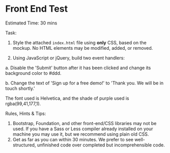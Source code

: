 # Front End Test

Estimated Time: 30 mins

Task: 

1. Style the attached `index.html` file using **only** CSS, based on the mockup. No HTML elements may be modified, added, or removed.

2. Using JavaScript or jQuery, build two event handlers:
  
  a. Disable the 'Submit' button after it has been clicked and change its background color to #ddd.
  
  b. Change the text of 'Sign up for a free demo!' to 'Thank you. We will be in touch shortly.'

The font used is Helvetica, and the shade of purple used is rgba(99,41,177,1).

Rules, Hints & Tips:

1. Bootstrap, Foundation, and other front-end/CSS libraries may not be used. If you have a Sass or Less compiler already installed on your machine you may use it, but we recommend using plain old CSS.
2. Get as far as you can within 30 minutes. We prefer to see well-structured, unfinished code over completed but incomprehensible code.